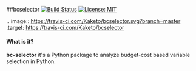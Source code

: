 
##bcselector
[![Build Status](https://travis-ci.com/Kaketo/bcselector.svg?branch=master)](https://travis-ci.com/Kaketo/bcselector)
[![License: MIT](https://img.shields.io/badge/License-MIT-yellow.svg)](https://opensource.org/licenses/MIT)

.. image:: https://travis-ci.com/Kaketo/bcselector.svg?branch=master
    :target: https://travis-ci.com/Kaketo/bcselector

#### What is it?
**bc-selector** it's a Python package to analyze budget-cost based variable selection in Python.
